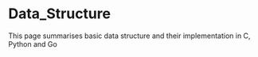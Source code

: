 # Data_Structure
This page summarises basic data structure and their implementation in C, Python and Go
